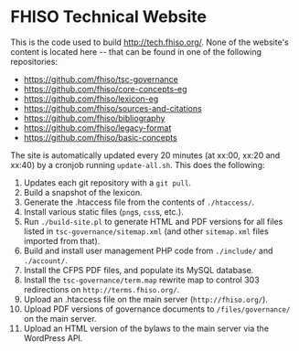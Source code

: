 # FHISO Technical Website

This is the code used to build http://tech.fhiso.org/.  None of the
website's content is located here -- that can be found in one of the
following repositories:

* https://github.com/fhiso/tsc-governance
* https://github.com/fhiso/core-concepts-eg
* https://github.com/fhiso/lexicon-eg
* https://github.com/fhiso/sources-and-citations
* https://github.com/fhiso/bibliography
* https://github.com/fhiso/legacy-format
* https://github.com/fhiso/basic-concepts

The site is automatically updated every 20 minutes (at xx:00, xx:20 and
xx:40) by a cronjob running `update-all.sh`.  This does the following:

1.  Updates each git repository with a `git pull`.
2.  Build a snapshot of the lexicon.
3.  Generate the .htaccess file from the contents of `./htaccess/`.
4.  Install various static files (`png`s, `css`s, etc.).
5.  Run `./build-site.pl` to generate HTML and PDF versions for all files 
    listed in `tsc-governance/sitemap.xml` (and other `sitemap.xml` files
    imported from that).
6.  Build and install user management PHP code from `./include/` and
    `./account/`.  
7.  Install the CFPS PDF files, and populate its MySQL database.
8.  Install the `tsc-governance/term.map` rewrite map to control 303
    redirections on `http://terms.fhiso.org/`.
9.  Upload an .htaccess file on the main server (`http://fhiso.org/`).
10. Upload PDF versions of governance documents to `/files/governance/`
    on the main server.
11. Upload an HTML version of the bylaws to the main server via the
    WordPress API.
